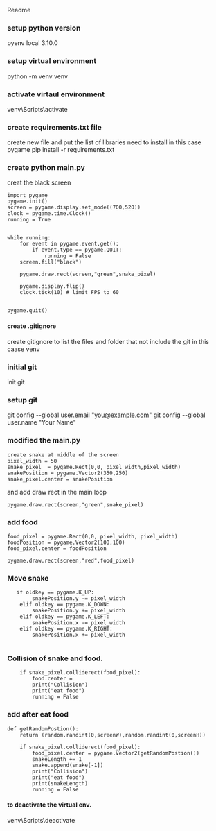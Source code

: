 Readme
### setup python version
pyenv local 3.10.0

### setup virtual environment 
python -m venv venv

### activate virtaul environment
venv\Scripts\activate

### create requirements.txt file 
create new file and put the list of libraries need to install 
in this case 
pygame 
pip install -r requirements.txt 


### create python main.py 
creat the black screen 

```
import pygame 
pygame.init()
screen = pygame.display.set_mode((700,520))
clock = pygame.time.Clock()
running = True
 

while running:
    for event in pygame.event.get():
        if event.type == pygame.QUIT:
            running = False
    screen.fill("black")

    pygame.draw.rect(screen,"green",snake_pixel)

    pygame.display.flip()
    clock.tick(10) # limit FPS to 60


pygame.quit()
```



#### create .gitignore
create gitignore to list the files and folder that not include the git 
in this caase 
venv 

### initial git
init git 

### setup git 
git config --global user.email "you@example.com"
git config --global user.name "Your Name"


### modified the main.py 
```
create snake at middle of the screen
pixel_width = 50 
snake_pixel  = pygame.Rect(0,0, pixel_width,pixel_width)
snakePosition = pygame.Vector2(350,250)
snake_pixel.center = snakePosition
```

and add draw rect in the main loop

```
pygame.draw.rect(screen,"green",snake_pixel)

```

### add food 
```
food_pixel = pygame.Rect(0,0, pixel_width, pixel_width)
foodPosition = pygame.Vector2(100,100)
food_pixel.center = foodPosition
```
```
pygame.draw.rect(screen,"red",food_pixel)
```


### Move snake 
```
   if oldkey == pygame.K_UP:
        snakePosition.y -= pixel_width
    elif oldkey == pygame.K_DOWN:
        snakePosition.y += pixel_width
    elif oldkey == pygame.K_LEFT:
        snakePosition.x -= pixel_width
    elif oldkey == pygame.K_RIGHT:
        snakePosition.x += pixel_width
    
```

### Collision of snake and food.

```
    if snake_pixel.colliderect(food_pixel):
        food.center = 
        print("Collision")
        print("eat food")
        running = False
```

### add after eat food     

```
def getRandomPostion():
    return (random.randint(0,screenW),random.randint(0,screenH))
```

```
    if snake_pixel.colliderect(food_pixel):
        food_pixel.center = pygame.Vector2(getRandomPostion())
        snakeLength += 1
        snake.append(snake[-1])
        print("Collision")
        print("eat food")
        print(snakeLength)
        running = False
```


    
#### to deactivate the virtual env.
venv\Scripts\deactivate
